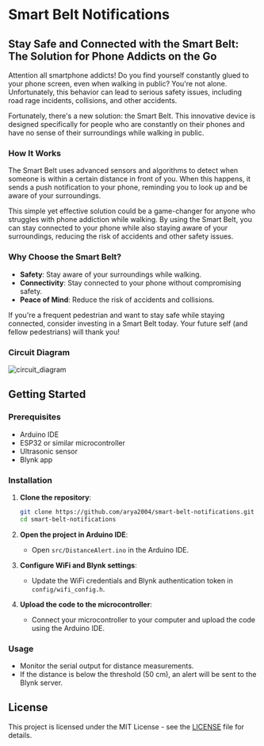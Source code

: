 
# Smart Belt Notifications

## Stay Safe and Connected with the Smart Belt: The Solution for Phone Addicts on the Go

Attention all smartphone addicts! Do you find yourself constantly glued to your phone screen, even when walking in public? You're not alone. Unfortunately, this behavior can lead to serious safety issues, including road rage incidents, collisions, and other accidents.

Fortunately, there's a new solution: the Smart Belt. This innovative device is designed specifically for people who are constantly on their phones and have no sense of their surroundings while walking in public.

### How It Works

The Smart Belt uses advanced sensors and algorithms to detect when someone is within a certain distance in front of you. When this happens, it sends a push notification to your phone, reminding you to look up and be aware of your surroundings.

This simple yet effective solution could be a game-changer for anyone who struggles with phone addiction while walking. By using the Smart Belt, you can stay connected to your phone while also staying aware of your surroundings, reducing the risk of accidents and other safety issues.

### Why Choose the Smart Belt?

- **Safety**: Stay aware of your surroundings while walking.
- **Connectivity**: Stay connected to your phone without compromising safety.
- **Peace of Mind**: Reduce the risk of accidents and collisions.

If you're a frequent pedestrian and want to stay safe while staying connected, consider investing in a Smart Belt today. Your future self (and fellow pedestrians) will thank you!



### Circuit Diagram

![circuit_diagram](https://github.com/arya2004/smart-belt-notifications/assets/72350136/b02fe34d-79f4-4552-af8a-3058d4f9eab9)



## Getting Started

### Prerequisites

- Arduino IDE
- ESP32 or similar microcontroller
- Ultrasonic sensor
- Blynk app

### Installation

1. **Clone the repository**:
   ```bash
   git clone https://github.com/arya2004/smart-belt-notifications.git
   cd smart-belt-notifications
   ```

2. **Open the project in Arduino IDE**:
   - Open `src/DistanceAlert.ino` in the Arduino IDE.

3. **Configure WiFi and Blynk settings**:
   - Update the WiFi credentials and Blynk authentication token in `config/wifi_config.h`.

4. **Upload the code to the microcontroller**:
   - Connect your microcontroller to your computer and upload the code using the Arduino IDE.

### Usage

- Monitor the serial output for distance measurements.
- If the distance is below the threshold (50 cm), an alert will be sent to the Blynk server.

## License

This project is licensed under the MIT License - see the [LICENSE](LICENSE) file for details.

